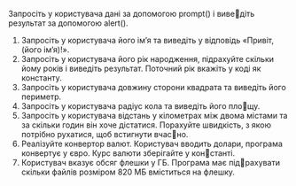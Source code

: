 Запросіть у користувача дані за допомогою prompt() і виведіть результат за допомогою alert().
1. Запросіть у користувача його ім’я та виведіть у відповідь 
«Привіт, (його ім’я)!».
2. Запросіть у користувача його рік народження, підрахуйте 
скільки йому років і виведіть результат. Поточний рік 
вкажіть у коді як константу.
3. Запросіть у користувача довжину сторони квадрата та 
виведіть його периметр.
4. Запросіть у користувача радіус кола та виведіть його площу.
5. Запросіть у користувача відстань у кілометрах між двома 
містами та за скільки годин він хоче дістатися. Порахуйте 
швидкість, з якою потрібно рухатися, щоб встигнути вчасно.
6. Реалізуйте конвертор валют. Користувач вводить долари, 
програма конвертує у євро. Курс валюти зберігайте у константі.
7. Користувач вказує обсяг флешки у ГБ. Програма має підрахувати скільки файлів розміром 820 МБ вміститься на 
флешку.
